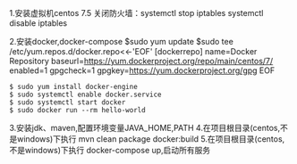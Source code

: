 1.安装虚拟机centos 7.5
  关闭防火墙：systemctl stop iptables
  systemctl disable iptables
  
2.安装docker,docker-compose
	$sudo yum update
	$sudo tee /etc/yum.repos.d/docker.repo<<-'EOF'
	[dockerrepo]
	name=Docker Repository
	baseurl=https://yum.dockerproject.org/repo/main/centos/7/
	enabled=1
	gpgcheck=1
	gpgkey=https://yum.dockerproject.org/gpg
	EOF
	
	$ sudo yum install docker-engine
	$ sudo systemctl enable docker.service
	$ sudo systemctl start docker
	$ sudo docker run --rm hello-world
3.安装jdk、maven,配置环境变量JAVA_HOME,PATH
4.在项目根目录(centos,不是windows)下执行 mvn clean package docker:build
5.在项目根目录(centos,不是windows)下执行 docker-compose up,启动所有服务
